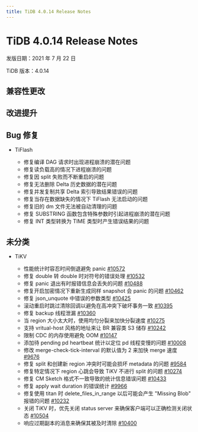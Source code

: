 ```yaml
---
title: TiDB 4.0.14 Release Notes
---
```


# TiDB 4.0.14 Release Notes

发版日期：2021 年 7 月 22 日

TiDB 版本：4.0.14

## 兼容性更改

## 改进提升

## Bug 修复

+ TiFlash

    - 修复编译 DAG 请求时出现进程崩溃的潜在问题
    - 修复读负载高的情况下进程崩溃的问题
    - 修复因 split 失败而不断重启的问题
    - 修复无法删除 Delta 历史数据的潜在问题
    - 修复并发复制共享 Delta 索引导致结果错误的问题
    - 修复当存在数据缺失的情况下 TiFlash 无法启动的问题
    - 修复旧的 dm 文件无法被自动清理的问题
    - 修复 SUBSTRING 函数包含特殊参数时引起进程崩溃的潜在问题
    - 修复 INT 类型转换为 TIME 类型时产生错误结果的问题

## 未分类

+ TiKV

    - 性能统计时容忍时间倒退避免 panic [#10572](https://github.com/tikv/tikv/pull/10572)
    - 修复 double 转 double 时对符号的错误处理 [#10532](https://github.com/tikv/tikv/pull/10532)
    - 修复 panic 退出有时报错信息会丢失的问题 [#10488](https://github.com/tikv/tikv/pull/10488)
    - 修复开启加密情况下重新生成同样 snapshot 会 panic 的问题 [#10462](https://github.com/tikv/tikv/pull/10462)
    - 修复 json_unquote 中错误的参数类型 [#10425](https://github.com/tikv/tikv/pull/10425)
    - 滚动重启时跳过清除回调以避免在高冲突下破坏事务一致 [#10395](https://github.com/tikv/tikv/pull/10395)
    - 修复 backup 线程泄漏 [#10360](https://github.com/tikv/tikv/pull/10360)
    - 当 region 大小太大时，使用均匀分裂来加快分裂速度 [#10275](https://github.com/tikv/tikv/pull/10275)
    - 支持 vritual-host 风格的地址来让 BR 兼容类 S3 储存 [#10242](https://github.com/tikv/tikv/pull/10242)
    - 限制 CDC 的内存使用避免 OOM [#10147](https://github.com/tikv/tikv/pull/10147)
    - 添加待 pending pd heartbeat 统计以定位 pd 线程变慢的问题 [#10008](https://github.com/tikv/tikv/pull/10008)
    - 修改 merge-check-tick-interval 的默认值为 2 来加快 merge 速度 [#9676](https://github.com/tikv/tikv/pull/9676)
    - 修复 split 和创建新 region 冲突时可能会损坏 metadata 的问题 [#9584](https://github.com/tikv/tikv/pull/9584)
    - 修复特定情况下 region 心跳会导致 TiKV 不进行 split 的问题 [#10274](https://github.com/tikv/tikv/pull/10274)
    - 修复 CM Sketch 格式不一致导致的统计信息错误问题 [#10433](https://github.com/tikv/tikv/pull/10433)
    - 修复 apply wait duration 的错误统计 [#9966](https://github.com/tikv/tikv/pull/9966)
    - 修复使用 titan 时 delete_files_in_range 以后可能会产生 "Missing Blob" 报错的问题 [#10232](https://github.com/tikv/tikv/pull/10232)
    - 关闭 TiKV 时，优先关闭 status server 来确保客户端可以正确检测关闭状态 [#10504](https://github.com/tikv/tikv/pull/10504)
    - 响应过期副本的消息来确保其被及时清除 [#10400](https://github.com/tikv/tikv/pull/10400)
